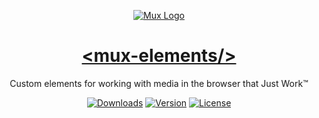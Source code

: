 <p align="center">
  <a href="https://https://mux.com/">
    <img src="https://avatars.githubusercontent.com/u/16199997?s=200&v=4" alt="Mux Logo">
    <h1 align="center">&lt;mux-elements/&gt;</h1>
  </a>
    <p align="center">
    Custom elements for working with media in the browser that Just Work™
    </p>
</p>

<!-- TODO: These are placeholders for now! Make sure we update them to the appropriate packages/URLs once available (CJP) -->
<p align="center">
    <a href="https://npmcharts.com/compare/mux-embed?minimal=true"><img src="https://img.shields.io/npm/dm/mux-embed.svg?sanitize=true" alt="Downloads"></a>
    <a href="https://www.npmjs.com/package/mux-embed"><img src="https://img.shields.io/npm/v/mux-embed.svg?sanitize=true" alt="Version"></a>
    <a href="https://www.npmjs.com/package/mux-embed"><img src="https://img.shields.io/npm/l/mux-embed.svg?sanitize=true" alt="License"></a>
</p>
